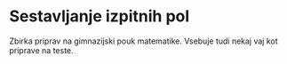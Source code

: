Sestavljanje izpitnih pol
=========================

Zbirka priprav na gimnazijski pouk matematike. Vsebuje tudi nekaj vaj kot priprave na teste.